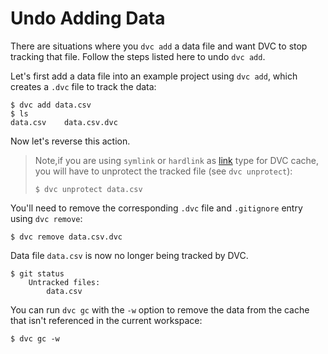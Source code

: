 # Undo Adding Data

There are situations where you `dvc add` a data file and want DVC to stop
tracking that file. Follow the steps listed here to undo `dvc add`.

Let's first add a data file into an example <abbr>project</abbr> using
`dvc add`, which creates a `.dvc` file to track the data:

```dvc
$ dvc add data.csv
$ ls
data.csv    data.csv.dvc
```

Now let's reverse this action.

> Note,if you are using `symlink` or `hardlink` as
> [link](doc/user-guide/large-dataset-optimization#file-link-types-for-the-dvc-cache)
> type for DVC <abbr>cache</abbr>, you will have to unprotect the tracked file
> (see `dvc unprotect`):
>
> ```dvc
> $ dvc unprotect data.csv
> ```

You'll need to remove the corresponding `.dvc` file and `.gitignore` entry using
`dvc remove`:

```dvc
$ dvc remove data.csv.dvc
```

Data file `data.csv` is now no longer being tracked by DVC.

```dvc
$ git status
    Untracked files:
        data.csv
```

You can run `dvc gc` with the `-w` option to remove the data from the cache that
isn't referenced in the current workspace:

```dvc
$ dvc gc -w
```
